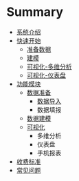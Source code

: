 # Summary

* [系统介绍](README.md)
* [快速开始](kuai-su-kai-shi.md)
  * [准备数据](kuai-su-kai-shi/zhun-bei-shu-ju.md)
  * [建模](kuai-su-kai-shi/jian-mo.md)
  * [可视化-多维分析](kuai-su-kai-shi/ke-shi-5316-duo-wei-fen-xi.md)
  * [可视化-仪表盘](kuai-su-kai-shi/ke-shi-5316-yi-biao-pan.md)
* [功能模块](chapter1.md)
  * [数据准备](chapter1/shu-ju-dao-ru.md)
    * [数据导入](chapter1/shu-ju-dao-ru/shu-ju-dao-ru.md)
    * 数据填报
  * [数据建模](chapter1/shu-ju-jian-mo.md)
  * [可视化](chapter1/ke-shi-hua.md)
    * 多维分析
    * 仪表盘
    * 手机报表
* [收费标准](shou-fei-biao-zhun.md)
* [常见问题](chang-jian-wen-ti.md)

